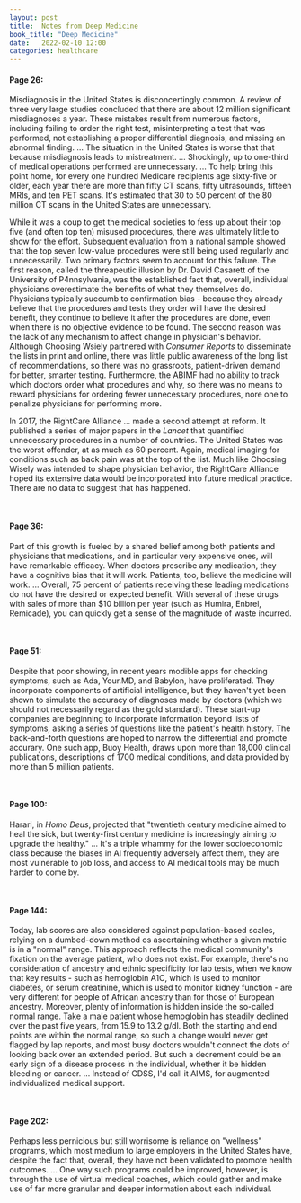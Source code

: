 ```yaml
---
layout: post
title:  Notes from Deep Medicine
book_title: "Deep Medicine"
date:   2022-02-10 12:00
categories: healthcare
---
```


#### Page 26: ###
Misdiagnosis in the United States is disconcertingly common. A review of three very large studies concluded that there are about 12 million significant misdiagnoses a year. These mistakes result from numerous factors, including failing to order the right test, misinterpreting a test that was performed, not establishing a proper differential diagnosis, and missing an abnormal finding. ... The situation in the United States is worse that that because misdiagnosis leads to mistreatment. ... Shockingly, up to one-third of medical operations performed are unnecessary. ... To help bring this point home, for every one hundred Medicare recipients age sixty-five or older, each year there are more than fifty CT scans, fifty ultrasounds, fifteen MRIs, and ten PET scans. It's estimated that 30 to 50 percent of the 80 million CT scans in the United States are unnecessary. 

While it was a coup to get the medical societies to fess up about their top five (and often top ten) misused procedures, there was ultimately little to show for the effort. Subsequent evaluation from a national sample showed that the top seven low-value procedures were still being used regularly and unnecessarily. Two primary factors seem to account for this failure. The first reason, called the threapeutic illusion by Dr. David Casarett of the University of P4nnsylvania, was the established fact that, overall, individual physicians overestimate the benefits of what they themselves do. Physicians typically succumb to confirmation bias - because they already believe that the procedures and tests they order will have the desired benefit, they continue to believe it after the procedures are done, even when there is no objective evidence to be found. The second reason was the lack of any mechanism to affect change in physician's behavior. Although Choosing Wsiely partnered with _Consumer Reports_ to disseminate the lists in print and online, there was little public awareness of the long list of recommendations, so there was no grassroots, patient-driven demand for better, smarter testing. Furthermore, the ABIMF had no ability to track which doctors order what procedures and why, so there was no means to reward physicians for ordering fewer unnecessary procedures, nore one to penalize physicians for performing more. 

In 2017, the RightCare Alliance ... made a second attempt at reform. It published a series of major papers in the _Lancet_ that quantified unnecessary procedures in a number of countries. The United States was the worst offender, at as much as 60 percent. Again, medical imaging for conditions such as back pain was at the top of the list. Much like Choosing Wisely was intended to shape physician behavior, the RightCare Alliance hoped its extensive data would be incorporated into future medical practice. There are no data to suggest that has happened. 

<br>

#### Page 36: ###
Part of this growth is fueled by a shared belief among both patients and physicians that medications, and in particular very expensive ones, will have remarkable efficacy. When doctors prescribe any medication, they have a cognitive bias that it will work. Patients, too, believe the medicine will work. ... Overall, 75 percent of patients receiving these leading medications do not have the desired or expected benefit. With several of these drugs with sales of more than $10 billion per year (such as Humira, Enbrel, Remicade), you can quickly get a sense of the magnitude of waste incurred. 

<br>

#### Page 51: ###
Despite that poor showing, in recent years modible apps for checking symptoms, such as Ada, Your.MD, and Babylon, have proliferated. They incorporate components of artificial intelligence, but they haven't yet been shown to simulate the accuracy of diagnoses made by doctors (which we should not necessarily regard as the gold standard). These start-up companies are beginning to incorporate information beyond lists of symptoms, asking a series of questions like the patient's health history. The back-and-forth questions are hoped to narrow the differential and promote accurary. One such app, Buoy Health, draws upon more than 18,000 clinical publications, descriptions of 1700 medical conditions, and data provided by more than 5 million patients. 

<br>

#### Page 100: ###
Harari, in _Homo Deus_, projected that "twentieth century medicine aimed to heal the sick, but twenty-first century medicine is increasingly aiming to upgrade the healthy." ... It's a triple whammy for the lower socioeconomic class because the biases in AI frequently adversely affect them, they are most vulnerable to job loss, and access to AI medical tools may be much harder to come by. 

<br>

#### Page 144: ###
Today, lab scores are also considered against population-based scales, relying on a dumbed-down method os ascertaining whether a given metric is in a "normal" range. This approach reflects the medical community's fixation on the average patient, who does not exist. For example, there's no consideration of ancestry and ethnic specificity for lab tests, when we know that key results - such as hemoglobin A1C, which is used to monitor diabetes, or serum creatinine, which is used to monitor kidney function - are very different for people of African ancestry than for those of European ancestry. Moreover, plenty of information is hidden inside the so-called normal range. Take a male patient whose hemoglobin has steadily declined over the past five years, from 15.9 to 13.2 g/dl. Both the starting and end points are within the normal range, so such a change would never get flagged by lap reports, and most busy doctors wouldn't connect the dots of looking back over an extended period. But such a decrement could be an early sign of a disease process in the individual, whether it be hidden bleeding or cancer. ... Instead of CDSS, I'd call it AIMS, for augmented individualized medical support. 

<br> 

#### Page 202: ###
Perhaps less pernicious but still worrisome is reliance on "wellness" programs, which most medium to large employers in the United States have, despite the fact that, overall, they have not been validated to promote health outcomes. ... One way such programs could be improved, however, is through the use of virtual medical coaches, which could gather and make use of far more granular and deeper information about each individual. 